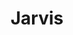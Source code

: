 ---
categories: ["concept"]
tags: ["jarvis"]
title: "Jarvis"
linkTitle: "Jarvis"
weight: 4
description: >
  A short lead description about this content page. It can be **bold** or _italic_ and can be split over multiple paragraphs.
---